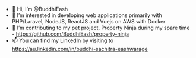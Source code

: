 - 👋 Hi, I’m @BuddhiEash
- 👀 I’m interested in developing web applications primarily with PHP/Laravel, NodeJS, ReactJS and Vuejs on AWS with Docker
- 💞️ I’m contributing to my pet project, Property Ninja during my spare time - https://github.com/BuddhiEash/property-ninja
- 📫 You can find my LinkedIn by visiting to https://au.linkedin.com/in/buddhi-sachitra-eashwarage

<!---
BuddhiEash/BuddhiEash is a ✨ special ✨ repository because its `README.md` (this file) appears on your GitHub profile.
You can click the Preview link to take a look at your changes.
--->

